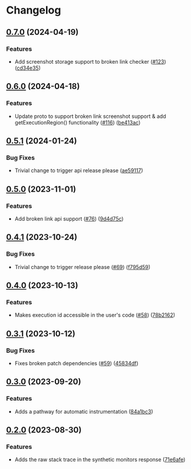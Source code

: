 # Changelog

## [0.7.0](https://github.com/GoogleCloudPlatform/synthetics-sdk-nodejs/compare/synthetics-sdk-api-v0.6.0...synthetics-sdk-api-v0.7.0) (2024-04-19)


### Features

* Add screenshot storage support to broken link checker ([#123](https://github.com/GoogleCloudPlatform/synthetics-sdk-nodejs/issues/123)) ([cd34e35](https://github.com/GoogleCloudPlatform/synthetics-sdk-nodejs/commit/cd34e35da4d97d7af27caa4ebfe5fb7f95311aaa))

## [0.6.0](https://github.com/GoogleCloudPlatform/synthetics-sdk-nodejs/compare/synthetics-sdk-api-v0.5.1...synthetics-sdk-api-v0.6.0) (2024-04-18)


### Features

* Update proto to support broken link screenshot support & add getExecutionRegion() functionality ([#116](https://github.com/GoogleCloudPlatform/synthetics-sdk-nodejs/issues/116)) ([be413ac](https://github.com/GoogleCloudPlatform/synthetics-sdk-nodejs/commit/be413ace5d75eb2b143c606a997c0c577c7f21d3))

## [0.5.1](https://github.com/GoogleCloudPlatform/synthetics-sdk-nodejs/compare/synthetics-sdk-api-v0.5.0...synthetics-sdk-api-v0.5.1) (2024-01-24)


### Bug Fixes

* Trivial change to trigger api release please ([ae59117](https://github.com/GoogleCloudPlatform/synthetics-sdk-nodejs/commit/ae591175e66db527a6c37421d1147626a5e162a8))

## [0.5.0](https://github.com/GoogleCloudPlatform/synthetics-sdk-nodejs/compare/synthetics-sdk-api-v0.4.1...synthetics-sdk-api-v0.5.0) (2023-11-01)


### Features

* Add broken link api support ([#76](https://github.com/GoogleCloudPlatform/synthetics-sdk-nodejs/issues/76)) ([9d4d75c](https://github.com/GoogleCloudPlatform/synthetics-sdk-nodejs/commit/9d4d75c235a95cba528adfb89c553d5e50a9d256))

## [0.4.1](https://github.com/GoogleCloudPlatform/synthetics-sdk-nodejs/compare/synthetics-sdk-api-v0.4.0...synthetics-sdk-api-v0.4.1) (2023-10-24)


### Bug Fixes

* Trivial change to trigger release please ([#69](https://github.com/GoogleCloudPlatform/synthetics-sdk-nodejs/issues/69)) ([f795d59](https://github.com/GoogleCloudPlatform/synthetics-sdk-nodejs/commit/f795d59cd649409ea71bd6a304408da4f67aacd2))

## [0.4.0](https://github.com/GoogleCloudPlatform/synthetics-sdk-nodejs/compare/synthetics-sdk-api-v0.3.1...synthetics-sdk-api-v0.4.0) (2023-10-13)


### Features

* Makes execution id accessible in the user's code ([#58](https://github.com/GoogleCloudPlatform/synthetics-sdk-nodejs/issues/58)) ([78b2162](https://github.com/GoogleCloudPlatform/synthetics-sdk-nodejs/commit/78b216235b9671c47b4c943a2bec0f007f95faff))

## [0.3.1](https://github.com/GoogleCloudPlatform/synthetics-sdk-nodejs/compare/synthetics-sdk-api-v0.3.0...synthetics-sdk-api-v0.3.1) (2023-10-12)


### Bug Fixes

* Fixes broken patch dependencies ([#59](https://github.com/GoogleCloudPlatform/synthetics-sdk-nodejs/issues/59)) ([45834df](https://github.com/GoogleCloudPlatform/synthetics-sdk-nodejs/commit/45834dfad0c494f1117465095e9c85929929915b))

## [0.3.0](https://github.com/GoogleCloudPlatform/synthetics-sdk-nodejs/compare/synthetics-sdk-api-v0.2.0...synthetics-sdk-api-v0.3.0) (2023-09-20)


### Features

* Adds a pathway for automatic instrumentation ([84a1bc3](https://github.com/GoogleCloudPlatform/synthetics-sdk-nodejs/commit/84a1bc31c7ec5a53a1c082cb5b28c882dce3f462))

## [0.2.0](https://github.com/GoogleCloudPlatform/synthetics-sdk-nodejs/compare/synthetics-sdk-api-v0.1.0...synthetics-sdk-api-v0.2.0) (2023-08-30)


### Features

* Adds the raw stack trace in the synthetic monitors response ([71e6afe](https://github.com/GoogleCloudPlatform/synthetics-sdk-nodejs/commit/71e6afebc69a3f2f9ae31e8b683a5b43e89adfcd))
